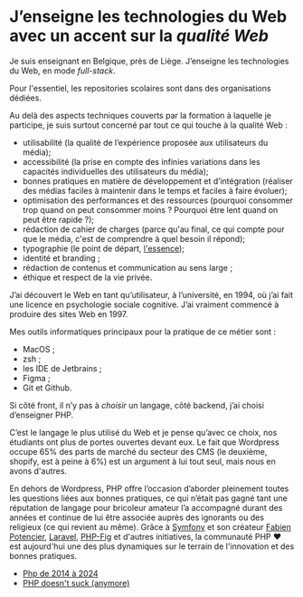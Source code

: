 # J’enseigne les technologies du Web avec un accent sur la _qualité Web_

Je suis enseignant en Belgique, près de Liège. J’enseigne les technologies du Web, en mode _full-stack_.

Pour l'essentiel, les repositories scolaires sont dans des organisations dédiées. 

Au delà des aspects techniques couverts par la formation à laquelle je participe, je suis surtout concerné par tout ce qui touche à la qualité Web :

- utilisabilité (la qualité de l’expérience proposée aux utilisateurs du média);
- accessibilité (la prise en compte des infinies variations dans les capacités individuelles des utilisateurs du média);
- bonnes pratiques en matière de développement et d’intégration (réaliser des médias faciles à maintenir dans le temps et faciles à faire évoluer);
- optimisation des performances et des ressources (pourquoi consommer trop quand on peut consommer moins ? Pourquoi être lent quand on peut être rapide ?);
- rédaction de cahier de charges (parce qu'au final, ce qui compte pour que le média, c'est de comprendre à quel besoin il répond);
- typographie (le point de départ, [l'essence](https://ia.net/topics/the-web-is-all-about-typography-period));
- identité et branding ;
- rédaction de contenus et communication au sens large ;
- éthique et respect de la vie privée.

J’ai découvert le Web en tant qu’utilisateur, à l’université, en 1994, où j’ai fait une licence en psychologie sociale cognitive. J’ai vraiment commencé à produire des sites Web en 1997. 

Mes outils informatiques principaux pour la pratique de ce métier sont :

- MacOS ;
- zsh ;
- les IDE de Jetbrains ;
- Figma ;
- Git et Github.

Si côté front, il n’y pas à *choisir* un langage, côté backend, j’ai choisi d’enseigner PHP. 

C’est le langage le plus utilisé du Web et je pense qu’avec ce choix, nos étudiants ont plus de portes ouvertes devant eux. Le fait que Wordpress occupe 65% des parts de marché du secteur des CMS (le deuxième, shopify, est à peine à 6%) est un argument à lui tout seul, mais nous en avons d'autres. 

En dehors de Wordpress, PHP offre l’occasion d’aborder pleinement toutes les questions liées aux bonnes pratiques, ce qui n’était pas gagné tant une réputation de langage pour bricoleur amateur l’a accompagné durant des années et continue de lui être associée auprès des ignorants ou des religieux (ce qui revient au même). Grâce à [Symfony](https://symfony.com) et son créateur [Fabien Potencier](https://github.com/fabpot), [Laravel](https://laravel.com), [PHP-Fig](https://php-fig.org) et d'autres initiatives, la communauté PHP ❤️ est aujourd'hui une des plus dynamiques sur le terrain de l'innovation et des bonnes pratiques. 


- [Php de 2014 à 2024](https://www.youtube.com/watch?v=p_6ewdiwnRo)
- [PHP doesn't suck (anymore)](https://www.youtube.com/watch?v=WsnHWxO7Krw)


